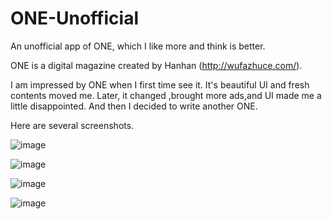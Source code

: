 # ONE-Unofficial
An unofficial app of ONE, which I like more and think is better.

ONE is a digital magazine created by Hanhan (http://wufazhuce.com/).

  I am impressed by ONE when I first time see it. It's beautiful UI and fresh contents moved me. Later, it changed ,brought more ads,and UI made me a little disappointed.
And then I decided to write another ONE.

Here are several screenshots.

![image](https://github.com/Uphie/ONE-Unofficial/blob/master/Screenshots/screenshot-1.png)

![image](https://github.com/Uphie/ONE-Unofficial/blob/master/Screenshots/screenshot-2.png)

![image](https://github.com/Uphie/ONE-Unofficial/blob/master/Screenshots/screenshot-3.png)

![image](https://github.com/Uphie/ONE-Unofficial/blob/master/Screenshots/screenshot-4.png)
